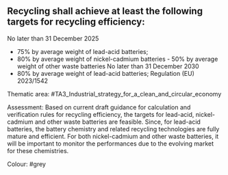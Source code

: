 ## Recycling shall achieve at least the following targets for recycling efficiency:
No later than 31 December 2025
- 75% by average weight of lead-acid batteries;
- 80% by average weight of nickel-cadmium batteries - 50% by average weight of other waste batteries
No later than 31 December 2030
- 80% by average weight of lead-acid batteries; Regulation (EU) 2023/1542

Thematic area: #TA3_Industrial_strategy_for_a_clean_and_circular_economy

Assessment: Based on current draft guidance for calculation and verification rules for recycling efficiency, the targets for lead-acid, nickel-cadmium and other waste batteries are feasible.
Since, for lead-acid batteries, the battery chemistry and related recycling technologies are fully mature and efficient. For both nickel-cadmium and other waste batteries, it will be important to monitor the performances due to the evolving market for these chemistries.

Colour: #grey